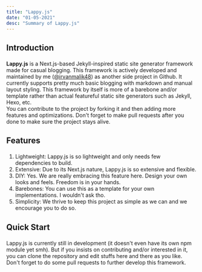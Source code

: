 ```yaml
---
title: "Lappy.js"
date: "01-05-2021"
desc: "Summary of Lappy.js"
---
```


## <p class="text-center">Introduction</p>

**Lappy.js** is a Next.js-based Jekyll-inspired static site generator framework made for casual blogging. This framework is actively developed and maintained by me ([@irvanmalik48](https://github.com/irvanmalik48)) as another side project in Github. It currently supports pretty much basic blogging with markdown and manual layout styling. This framework by itself is more of a barebone and/or template rather than actual featureful static site generators such as Jekyll, Hexo, etc.  
You can contribute to the project by forking it and then adding more features and optimizations. Don't forget to make pull requests after you done to make sure the project stays alive.

## <p class="text-center">Features</p>

1. Lightweight: Lappy.js is so lightweight and only needs few dependencies to build.
2. Extensive: Due to its Next.js nature, Lappy.js is so extensive and flexible.
3. DIY: Yes. We are really embracing this feature here. Design your own looks and feels. Freedom is in your hands.
4. Barebones: You can use this as a template for your own implementations. I wouldn't ask tho.
5. Simplicity: We thrive to keep this project as simple as we can and we encourage you to do so.

## <p class="text-center">Quick Start</p>

Lappy.js is currently still in development (it doesn't even have its own npm module yet smh). But if you insists on contributing and/or interested in it, you can clone the repository and edit stuffs here and there as you like. Don't forget to do some pull requests to further develop this framework.
